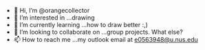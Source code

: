 - 👋 Hi, I’m @orangecollector
- 👀 I’m interested in ...drawing
- 🌱 I’m currently learning ...how to draw better :,)
- 💞️ I’m looking to collaborate on ...group projects. What else?
- 📫 How to reach me ...my outlook email at e0563948@u.nus.edu

<!---
orangecollector/orangecollector is a ✨ special ✨ repository because its `README.md` (this file) appears on your GitHub profile.
You can click the Preview link to take a look at your changes.
--->
